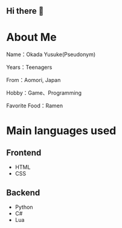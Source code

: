 ## Hi there 👋
<link rel="stylesheet" href="style.css">

<!DOCTYPE html>
<html lang="en">
<head>
    <meta charset="UTF-8">
    <meta name="viewport" content="width=device-width, initial-scale=1.0">
    <link rel="stylesheet" href="style.css">
    <title>私について</title>
</head>
<body>
    <h1>About Me</h1>
    <p>Name：Okada Yusuke(Pseudonym)</p>
    <p>Years：Teenagers</p>
    <p>From：Aomori, Japan</p>
    <p>Hobby：Game、Programming</p>
    <p>Favorite Food：Ramen</p>
    <h1>Main languages ​​used</h1>
    <section class="block">
        <h1>Frontend</h1>
        <ul>
            <li>HTML</li>
            <li>CSS</li>
        </ul>
    </section>
    <section class="block">
        <h1>Backend</h1>
        <ul>
            <li>Python</li>
            <li>C#</li>
            <li>Lua</li>
    </section>
    
</body>
</html>
